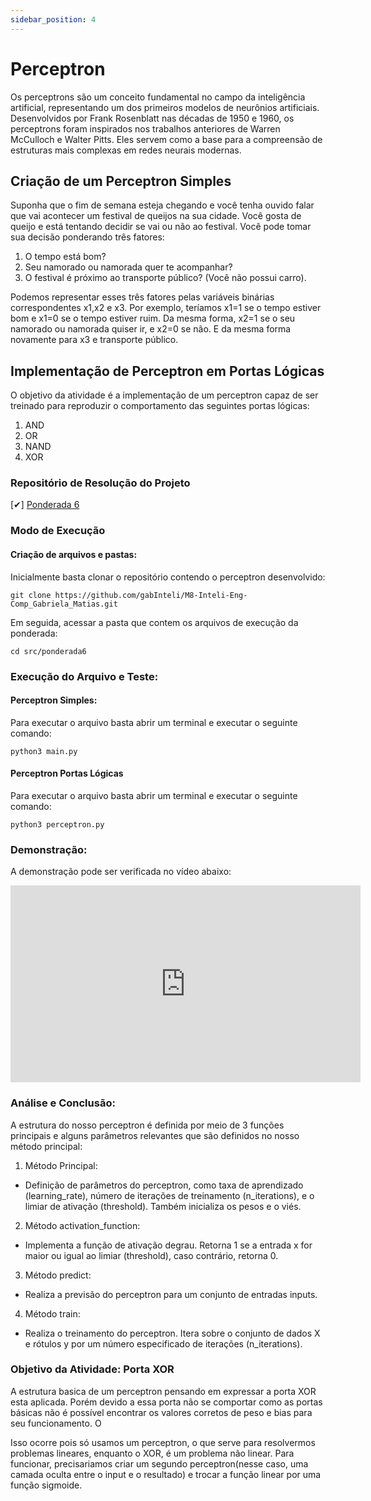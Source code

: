 ```yaml
---
sidebar_position: 4
---
```


# Perceptron

Os perceptrons são um conceito fundamental no campo da inteligência artificial, representando um dos primeiros modelos de neurônios artificiais. Desenvolvidos por Frank Rosenblatt nas décadas de 1950 e 1960, os perceptrons foram inspirados nos trabalhos anteriores de Warren McCulloch e Walter Pitts. Eles servem como a base para a compreensão de estruturas mais complexas em redes neurais modernas.

## Criação de um Perceptron Simples 
Suponha que o fim de semana esteja chegando e você tenha ouvido falar que vai acontecer um festival de queijos na sua cidade. Você gosta de queijo e está tentando decidir se vai ou não ao festival. Você pode tomar sua decisão ponderando três fatores:

1. O tempo está bom?
2. Seu namorado ou namorada quer te acompanhar?
3. O festival é próximo ao transporte público? (Você não possui carro).

Podemos representar esses três fatores pelas variáveis ​​binárias correspondentes x1,x2 e x3. Por exemplo, teríamos x1=1 se o tempo estiver bom e x1=0 se o tempo estiver ruim. Da mesma forma, x2=1 se o seu namorado ou namorada quiser ir, e x2=0 se não. E da mesma forma novamente para x3 e transporte público.


## Implementação de Perceptron em Portas Lógicas 
O objetivo da atividade é a implementação de um perceptron capaz de ser treinado para reproduzir o comportamento das seguintes portas lógicas:
1. AND
2. OR
3. NAND
4. XOR


### Repositório de Resolução do Projeto

[✔] [Ponderada 6](https://github.com/gabInteli/M8-Inteli-Eng-Comp_Gabriela_Matias/tree/main/src/ponderada6)


###  Modo de Execução 

#### Criação de arquivos e pastas: 

Inicialmente basta clonar o repositório contendo o perceptron desenvolvido: 

```
git clone https://github.com/gabInteli/M8-Inteli-Eng-Comp_Gabriela_Matias.git
```

Em seguida, acessar a pasta que contem os arquivos de execução da ponderada: 

```
cd src/ponderada6
```

### Execução do Arquivo e Teste: 

#### Perceptron Simples: 
Para executar o arquivo basta abrir um terminal e executar o seguinte comando: 
```
python3 main.py
```

#### Perceptron Portas Lógicas
Para executar o arquivo basta abrir um terminal e executar o seguinte comando: 
```
python3 perceptron.py
```

### Demonstração: 
A demonstração pode ser verificada no vídeo abaixo:  
<iframe width="560" height="315" src="https://www.youtube.com/embed/pGI2T6ImqJo?si=q9XMoqwusKyraCSP" title="YouTube video player" frameborder="0" allow="accelerometer; autoplay; clipboard-write; encrypted-media; gyroscope; picture-in-picture; web-share" allowfullscreen></iframe>

### Análise e Conclusão:
A estrutura do nosso perceptron é definida por meio de 3 funções principais e alguns parâmetros relevantes que são definidos no nosso método principal: 

1. Método Principal: 
- Definição de parâmetros do perceptron, como taxa de aprendizado (learning_rate), número de iterações de treinamento (n_iterations), e o limiar de ativação (threshold). Também inicializa os pesos e o viés.

2. Método activation_function:
- Implementa a função de ativação degrau. Retorna 1 se a entrada x for maior ou igual ao limiar (threshold), caso contrário, retorna 0.

3. Método predict:
- Realiza a previsão do perceptron para um conjunto de entradas inputs.

4. Método train:
- Realiza o treinamento do perceptron. Itera sobre o conjunto de dados X e rótulos y por um número especificado de iterações (n_iterations).

### Objetivo da Atividade: Porta XOR

A estrutura basica de um perceptron pensando em expressar a porta XOR esta aplicada. Porém devido a essa porta não se comportar como as portas básicas não é possível encontrar os valores corretos de peso e bias para seu funcionamento. O

Isso ocorre pois só usamos um perceptron, o que serve para resolvermos problemas lineares, enquanto o XOR, é um problema não linear. Para funcionar, precisariamos criar um segundo perceptron(nesse caso, uma camada oculta entre o input e o resultado) e trocar a função linear por uma função sigmoide.